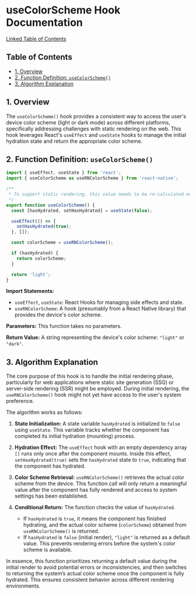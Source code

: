 # useColorScheme Hook Documentation

[Linked Table of Contents](#table-of-contents)

## Table of Contents

<a name="table-of-contents"></a>

* [1. Overview](#overview)
* [2. Function Definition: `useColorScheme()`](#function-definition)
* [3. Algorithm Explanation](#algorithm-explanation)


## 1. Overview

The `useColorScheme()` hook provides a consistent way to access the user's device color scheme (light or dark mode) across different platforms, specifically addressing challenges with static rendering on the web.  This hook leverages React's `useEffect` and `useState` hooks to manage the initial hydration state and return the appropriate color scheme.


## 2. Function Definition: `useColorScheme()`

```javascript
import { useEffect, useState } from 'react';
import { useColorScheme as useRNColorScheme } from 'react-native';

/**
 * To support static rendering, this value needs to be re-calculated on the client side for web
 */
export function useColorScheme() {
  const [hasHydrated, setHasHydrated] = useState(false);

  useEffect(() => {
    setHasHydrated(true);
  }, []);

  const colorScheme = useRNColorScheme();

  if (hasHydrated) {
    return colorScheme;
  }

  return 'light';
}
```

**Import Statements:**

*   `useEffect`, `useState`: React Hooks for managing side effects and state.
*   `useRNColorScheme`:  A hook (presumably from a React Native library) that provides the device's color scheme.


**Parameters:** This function takes no parameters.

**Return Value:** A string representing the device's color scheme:  `"light"` or `"dark"`.


## 3. Algorithm Explanation

The core purpose of this hook is to handle the initial rendering phase, particularly for web applications where static site generation (SSG) or server-side rendering (SSR) might be employed.  During initial rendering, the `useRNColorScheme()` hook might not yet have access to the user's system preference.

The algorithm works as follows:

1.  **State Initialization:** A state variable `hasHydrated` is initialized to `false` using `useState`. This variable tracks whether the component has completed its initial hydration (mounting) process.

2.  **Hydration Effect:** The `useEffect` hook with an empty dependency array `[]` runs only once after the component mounts.  Inside this effect, `setHasHydrated(true)` sets the `hasHydrated` state to `true`, indicating that the component has hydrated.

3.  **Color Scheme Retrieval:**  `useRNColorScheme()` retrieves the actual color scheme from the device.  This function call will only return a meaningful value after the component has fully rendered and access to system settings has been established.

4.  **Conditional Return:** The function checks the value of `hasHydrated`.
    *   If `hasHydrated` is `true`, it means the component has finished hydrating, and the actual color scheme (`colorScheme`) obtained from `useRNColorScheme()` is returned.
    *   If `hasHydrated` is `false` (initial render),  `"light"` is returned as a default value. This prevents rendering errors before the system's color scheme is available.


In essence, this function prioritizes returning a default value during the initial render to avoid potential errors or inconsistencies, and then switches to returning the system’s actual color scheme once the component is fully hydrated.  This ensures consistent behavior across different rendering environments.
